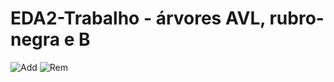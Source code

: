 # EDA2-Trabalho - árvores AVL, rubro-negra e B
![Add](https://github.com/user-attachments/assets/515dcd77-0811-457a-b514-70112b907472)
![Rem](https://github.com/user-attachments/assets/4479ddf5-c73d-4e9e-b0e8-6fe5fa0f3f95)
